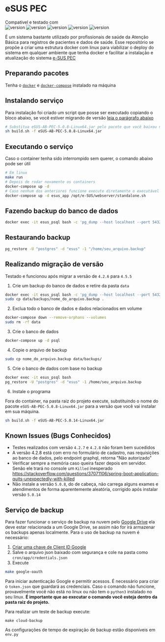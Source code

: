 # eSUS PEC

Compatível e testado com  
![version](https://img.shields.io/badge/version-5.0.12-blue) ![version](https://img.shields.io/badge/version-5.0.8-blue) ![version](https://img.shields.io/badge/version-4.5.5-blue) ![version](https://img.shields.io/badge/version-4.2.6-blue) ![version](https://img.shields.io/badge/version-5.0.14-blue)

É um sistema bastante utilizado por profissionais de saúde da Atenção Básica para registros de pacientes e dados de saúde. Esse repositório se propõe a criar uma estrutura docker com linux para viabilizar o deploy do sistema em qualquer ambiente que tenha docker e facilitar a instalação e atualização do sistema [e-SUS PEC](https://sisaps.saude.gov.br/esus/)

## Preparando pacotes

Tenha o [`docker`](https://docs.docker.com/engine/install/) e [`docker-compose`](https://docs.docker.com/compose/install/) instalado na máquina

## Instalando serviço

Para instalação foi criado um script que posse ser executado copiando o bloco abaixo, se você estiver migrando de versão [leia o parágrafo abaixo](#migrando-versao)

```sh
# Substitua eSUS-AB-PEC-5.0.8-Linux64.jar pelo pacote que você baixou no site https://sisaps.saude.gov.br/esus/
sh build.sh -f eSUS-AB-PEC-5.0.8-Linux64.jar
```

## Executando o serviço

Caso o container tenha sido interrompido sem querer, o comando abaixo pode ser útil

```sh
# Em linux
make run
# Depois de rodar novamente os containers
docker-compose up -d
# Caso nenhum dos anteriores funcione execute diretamente o executável do sistema pec
docker-compose up -d esus_app /opt/e-SUS/webserver/standalone.sh
```

## Fazendo backup do banco de dados

```bash
docker exec -it esus_psql bash -c 'pg_dump --host localhost --port 5432 -U "postgres" --format custom --blobs --encoding UTF8 --no-privileges --no-tablespaces --no-unlogged-table-data --file "/home/$(date +"%Y_%m_%d__%H_%M_%S").backup" "esus"'
```

## Restaurando backup

```bash
pg_restore -U "postgres" -d "esus" -1 "/home/seu_arquivo.backup"
```

## Realizando migração de versão <a id='migrando-versao'></a>

Testado e funcionou após migrar a versão de `4.2.6` para `4.5.5`

1. Crie um backup do banco de dados e retire da pasta `data`

```sh
docker exec -it esus_psql bash -c 'pg_dump --host localhost --port 5432 -U "postgres" --format custom --blobs --encoding UTF8 --no-privileges --no-tablespaces --no-unlogged-table-data --file "/home/$(date +"%Y_%m_%d__%H_%M_%S").backup" "esus"'
sudo cp data/backups/nome_do_arquivo.backup .
```

2. Exclua todo o banco de dados e dados relacionados em volume

```sh
docker-compose down --remove-orphans --volumes
sudo rm -rf data
```

3. Crie o banco de dados

```sh
docker-compose up -d psql
```

4. Copie o arquivo de backup

```sh
sudo cp nome_do_arquivo.backup data/backups/
```

5. Crie o banco de dados com base no backup

```sh
docker exec -it esus_psql bash
pg_restore -U "postgres" -d "esus" -1 /home/seu_arquivo.backup
```

6. Instale o programa

Fora do container, na pasta raiz do projeto execute, substituindo o nome do pacote `eSUS-AB-PEC-5.0.8-Linux64.jar` para a versão que você vai instalar em sua máquina.

```sh
sh build.sh -f eSUS-AB-PEC-5.0.14-Linux64.jar
```

## Known Issues (Bugs Conhecidos)

- Testes realizados com versão `4.2.7` e `4.2.8` não foram bem sucedidos
- A versão 4.2.8 está com erro no formulário de cadastro, nas requisições ao banco de dados, pelo endpoint graphql, retorna "Não autorizado"
- Verificar sempre a memória caso queira fazer depois em servidor. Senão ele trará no console um `Killed` inesperado https://stackoverflow.com/questions/37071106/spring-boot-application-quits-unexpectedly-with-killed
- Não instale a versão `5.0.8`, do de cabeça, não carrega alguns exames e atendimentos de forma aparentemente aleatória, corrigido após instalar versão `5.0.14`

## Serviço de backup

Para fazer funcionar o serviço de backup na nuvem pelo [Google Drive](https://developers.google.com/drive/api/v3/reference) ela deve estar relacionada a um Google Drive, se assim não for irá armazenar os backups apenas localmente. Para o uso de backup na nuvem é necessário:

1. [Criar uma chave de Client ID Google](https://developers.google.com/drive/api/quickstart/python)
2. Salve o arquivo json baixado com segurança e cole na pasta como `cron/app/credentials.json`
3. Execute 
```sh
make google-oauth
```
Para iniciar autenticação Google e permitir acessos. É necessário para criar o `token.json` que guardará as credenciais. Caso o comando não funcione, provavelmente você não está no linux ou não tem o `python3` instalado no seu linux. **É importante que ao executar o comando você esteja dentro da pasta raiz do projeto.**

Para realizar um teste de backup execute:
```
make cloud-backup
```

As configurações de tempo de expiração de backup estão disponíveis em `env.py`